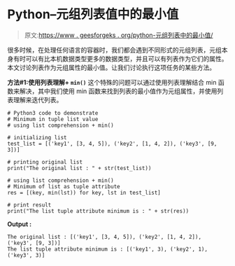 # Python–元组列表值中的最小值

> 原文:[https://www . geesforgeks . org/python-元组列表中的最小值/](https://www.geeksforgeeks.org/python-minimum-in-tuple-list-value/)

很多时候，在处理任何语言的容器时，我们都会遇到不同形式的元组列表，元组本身有时可以有比本机数据类型更多的数据类型，并且可以有列表作为它们的属性。本文讨论列表作为元组属性的最小值。让我们讨论执行这项任务的某些方法。

**方法#1:使用列表理解+ `min()`**
这个特殊的问题可以通过使用列表理解结合 min 函数来解决，其中我们使用 min 函数来找到列表的最小值作为元组属性，并使用列表理解来迭代列表。

```
# Python3 code to demonstrate
# Minimum in tuple list value
# using list comprehension + min()

# initializing list
test_list = [('key1', [3, 4, 5]), ('key2', [1, 4, 2]), ('key3', [9, 3])]

# printing original list
print("The original list : " + str(test_list))

# using list comprehension + min()
# Minimum of list as tuple attribute
res = [(key, min(lst)) for key, lst in test_list]

# print result
print("The list tuple attribute minimum is : " + str(res))
```

**Output :**

```
The original list : [('key1', [3, 4, 5]), ('key2', [1, 4, 2]), ('key3', [9, 3])]
The list tuple attribute minimum is : [('key1', 3), ('key2', 1), ('key3', 3)]

```